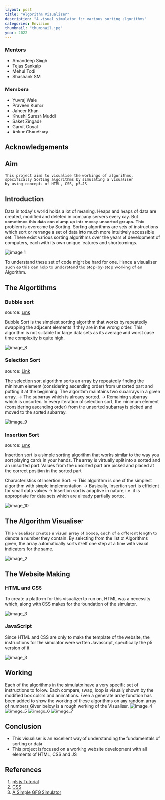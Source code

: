 ```yaml
---
layout: post
title: "Algorithm Visualizer"
description: "A visual simulator for various sorting algorithms"
categories: Envision
thumbnail: "thumbnail.jpg"
year: 2022
---
```


<!-- ### Project Guide -->
<!-- Add name and designation, if any -->

### Mentors

- Amandeep Singh
- Tejas Sankalp
- Mehul Todi
- Shashank SM

### Members

- Yuvraj Wale
- Praveen Kumar
- Jaheer Khan
- Khushi Suresh Muddi
- Saket Zingade
- Garvit Goyal
- Ankur Chaudhary

## Acknowledgements
<!-- If you have a guide, acknowledge it here -->

## Aim

    This project aims to visualise the workings of algorithms, specifically Sorting algorithms by simulating a visualiser
    by using concepts of HTML, CSS, p5.JS

## Introduction

Data in today's world holds a lot of meaning. Heaps and heaps of data are created, modified and deleted in company servers every day. But sometimes this data can clump up into messy unsorted groups. This problem is overcome by Sorting.
Sorting algorithms are sets of instructions which sort or rerrange a set of data into much more intuitively accessible set. There exist various sorting algorithms over the years of development of computers, each with its own unique features and shortcomings.

![image 1](sort_image.jpg)

To understand these set of code might be hard for one. Hence a visualiser such as this can help to understand the step-by-step working of an Algorithm.

## The Algortithms

### Bubble sort

source: [Link](https://www.geeksforgeeks.org/bubble-sort/)

Bubble Sort is the simplest sorting algorithm that works by repeatedly swapping the adjacent elements if they are in the wrong order. This algorithm is not suitable for large data sets as its average and worst case time complexity is quite high.

![image_8](bubble_sort.png)

### Selection Sort

source: [Link](https://www.geeksforgeeks.org/selection-sort/)

The selection sort algorithm sorts an array by repeatedly finding the minimum element (considering ascending order) from unsorted part and putting it at the beginning. The algorithm maintains two subarrays in a given array.
-> The subarray which is already sorted.
-> Remaining subarray which is unsorted.
In every iteration of selection sort, the minimum element (considering ascending order) from the unsorted subarray is picked and moved to the sorted subarray.

![image_9](selection_sort.png)

### Insertion Sort

source: [Link](https://www.geeksforgeeks.org/insertion-sort/)

Insertion sort is a simple sorting algorithm that works similar to the way you sort playing cards in your hands. The array is virtually split into a sorted and an unsorted part. Values from the unsorted part are picked and placed at the correct position in the sorted part.

Characteristics of Insertion Sort:
-> This algorithm is one of the simplest algorithm with simple implementation.
-> Basically, Insertion sort is efficient for small data values
-> Insertion sort is adaptive in nature, i.e. it is appropriate for data sets which are already partially sorted.

![image_10](insertion_sort.png)

## The Algorithm Visualiser

This visualiser creates a visual array of boxes, each of a different length to denote a number they contain. By selecting from the list of Algorithms given, the array automatically sorts itself one step at a time with visual indicators for the same.

![image_2](image_1.png)

## The Website Making

### HTML and CSS

To create a platform for this visualizer to run on, HTML was a necessity which, along with CSS makes for the foundation of the simulator.

![image_3](/Project%20guide/web_hc.jpg)

### JavaScript

Since HTML and CSS are only to make the template of the website, the instructions for the simulator were written Javascript, specifically the p5 version of it

![image_3](js.jpg)

## Working

Each of the algorithms in the simulator have a very specific set of instructions to follow. Each compare, swap, loop is visually shown by the modified box colors and animations. Even a generate array function has been added to show the working of these algorithms on any random array of numbers
Given below is a rough working of the Visualiser.
![image_4](sim_1.png)
![image_5](sim_2.png)
![image_6](sim_3.png)
![image_7](sim_4.png)

## Conclusion

- This visualiser is an excellent way of understanding the fundamentals of sorting or data
- This project is focused on a working website development with all elements of HTML, CSS and JS

## References

1. [p5.js Tutorial](https://www.youtube.com/playlist?list=PLRqwX-V7Uu6Zy51Q-x9tMWIv9cueOFTFA)
2. [CSS](https://www.codecademy.com/learn/learn-css)
3. [A Simple GFG Simulator](https://www.geeksforgeeks.org/bubble-sort-visualization-using-javascript/)
